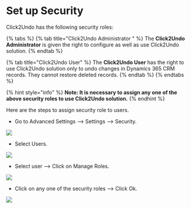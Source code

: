 # Set up Security

Click2Undo has the following security roles:

{% tabs %}
{% tab title="Click2Undo Administrator " %}
The **Click2Undo Administrator** is given the right to configure as well as use Click2Undo solution.
{% endtab %}

{% tab title="Click2Undo User" %}
The **Click2Undo User** has the right to use Click2Undo solution only to undo changes in Dynamics 365 CRM records. They cannot restore deleted records.
{% endtab %}
{% endtabs %}

{% hint style="info" %}
**Note: It is necessary to assign any one of the above security roles to use Click2Undo solution.**
{% endhint %}

Here are the steps to assign security role to users.

* Go to Advanced Settings --> Settings --> Security.

![](<../../.gitbook/assets/sec\_1 - Copy.png>)

* Select Users.

![](<../../.gitbook/assets/Sec\_2 - Copy.png>)

* Select user --> Click on Manage Roles.

![](<../../.gitbook/assets/sec\_4 - Copy.png>)

* Click on any one of the security roles --> Click Ok.

![](<../../.gitbook/assets/sec\_6 (1).png>)



